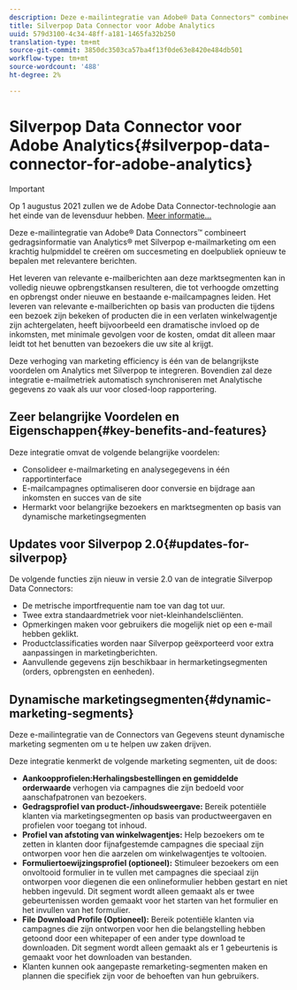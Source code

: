 ```yaml
---
description: Deze e-mailintegratie van Adobe® Data Connectors™ combineert gedragsinformatie van Analytics® met Silverpop e-mailmarketing om een krachtig hulpmiddel te creëren om succesmeting en doelpubliek opnieuw te bepalen met relevantere berichten.
title: Silverpop Data Connector voor Adobe Analytics
uuid: 579d3100-4c34-48ff-a181-1465fa32b250
translation-type: tm+mt
source-git-commit: 3850dc3503ca57ba4f13f0de63e8420e484db501
workflow-type: tm+mt
source-wordcount: '488'
ht-degree: 2%

---
```



# Silverpop Data Connector voor Adobe Analytics{#silverpop-data-connector-for-adobe-analytics}

>[!IMPORTANT]
>
>Op 1 augustus 2021 zullen we de Adobe Data Connector-technologie aan het einde van de levensduur hebben. [Meer informatie...](/help/import/data-connectors/data-connectors-eol.md)

Deze e-mailintegratie van Adobe® Data Connectors™ combineert gedragsinformatie van Analytics® met Silverpop e-mailmarketing om een krachtig hulpmiddel te creëren om succesmeting en doelpubliek opnieuw te bepalen met relevantere berichten.

Het leveren van relevante e-mailberichten aan deze marktsegmenten kan in volledig nieuwe opbrengstkansen resulteren, die tot verhoogde omzetting en opbrengst onder nieuwe en bestaande e-mailcampagnes leiden. Het leveren van relevante e-mailberichten op basis van producten die tijdens een bezoek zijn bekeken of producten die in een verlaten winkelwagentje zijn achtergelaten, heeft bijvoorbeeld een dramatische invloed op de inkomsten, met minimale gevolgen voor de kosten, omdat dit alleen maar leidt tot het benutten van bezoekers die uw site al krijgt.

Deze verhoging van marketing efficiency is één van de belangrijkste voordelen om Analytics met Silverpop te integreren. Bovendien zal deze integratie e-mailmetriek automatisch synchroniseren met Analytische gegevens zo vaak als uur voor closed-loop rapportering.

## Zeer belangrijke Voordelen en Eigenschappen{#key-benefits-and-features}

Deze integratie omvat de volgende belangrijke voordelen:

* Consolideer e-mailmarketing en analysegegevens in één rapportinterface
* E-mailcampagnes optimaliseren door conversie en bijdrage aan inkomsten en succes van de site
* Hermarkt voor belangrijke bezoekers en marktsegmenten op basis van dynamische marketingsegmenten

## Updates voor Silverpop 2.0{#updates-for-silverpop}

De volgende functies zijn nieuw in versie 2.0 van de integratie Silverpop Data Connectors:

* De metrische importfrequentie nam toe van dag tot uur.
* Twee extra standaardmetriek voor niet-kleinhandelscliënten.
* Opmerkingen maken voor gebruikers die mogelijk niet op een e-mail hebben geklikt.
* Productclassificaties worden naar Silverpop geëxporteerd voor extra aanpassingen in marketingberichten.
* Aanvullende gegevens zijn beschikbaar in hermarketingsegmenten (orders, opbrengsten en eenheden).

## Dynamische marketingsegmenten{#dynamic-marketing-segments}

Deze e-mailintegratie van de Connectors van Gegevens steunt dynamische marketing segmenten om u te helpen uw zaken drijven.

Deze integratie kenmerkt de volgende marketing segmenten, uit de doos:

* **Aankoopprofielen:Herhalingsbestellingen en gemiddelde orderwaarde** verhogen via campagnes die zijn bedoeld voor aanschafpatronen van bezoekers.
* **Gedragsprofiel van product-/inhoudsweergave:** Bereik potentiële klanten via marketingsegmenten op basis van productweergaven en profielen voor toegang tot inhoud.
* **Profiel van afstoting van winkelwagentjes:** Help bezoekers om te zetten in klanten door fijnafgestemde campagnes die speciaal zijn ontworpen voor hen die aarzelen om winkelwagentjes te voltooien.
* **Formuliertoewijzingsprofiel (optioneel):** Stimuleer bezoekers om een onvoltooid formulier in te vullen met campagnes die speciaal zijn ontworpen voor diegenen die een onlineformulier hebben gestart en niet hebben ingevuld. Dit segment wordt alleen gemaakt als er twee gebeurtenissen worden gemaakt voor het starten van het formulier en het invullen van het formulier.
* **File Download Profile (Optioneel):** Bereik potentiële klanten via campagnes die zijn ontworpen voor hen die belangstelling hebben getoond door een whitepaper of een ander type download te downloaden. Dit segment wordt alleen gemaakt als er 1 gebeurtenis is gemaakt voor het downloaden van bestanden.
* Klanten kunnen ook aangepaste remarketing-segmenten maken en plannen die specifiek zijn voor de behoeften van hun gebruikers.
